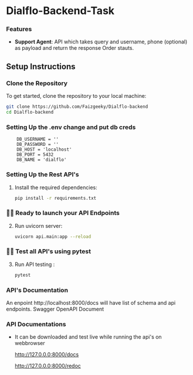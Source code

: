 # Dialflo-Backend-Task

###  Features

- **Support Agent**: API which takes query and username, phone (optional) as payload and return the response Order stauts.



## Setup Instructions

### Clone the Repository

To get started, clone the repository to your local machine:

```sh
git clone https://github.com/Faizgeeky/Dialflo-backend
cd Dialflo-backend
```

### Setting Up the .env change and put db creds

```
    DB_USERNAME = ''
    DB_PASSWORD = ''
    DB_HOST = 'localhost'
    DB_PORT = 5432
    DB_NAME = 'dialflo'
```


### Setting Up the Rest API's


1. Install the required dependencies:
    ```sh
    pip install -r requirements.txt
    ```


###   🚀🚀 Ready to launch your API Endpoints

2. Run uvicorn server:
    ```sh
    uvicorn api.main:app --reload 
    ```

###   🚀🚀 Test all API's using pytest

3. Run API testing :
    ```sh
    pytest 
    ```

   
### API's Documentation

An enpoint http://localhost:8000/docs will have list of schema and api endpoints. Swagger OpenAPI Document

     

### API Documentations 

- It can be downloaded and test live while running the api's on webbrowser 

    <!-- API Testing -->
    http://127.0.0.0:8000/docs 

    <!-- API Documentation -->
    http://127.0.0.0:8000/redoc
